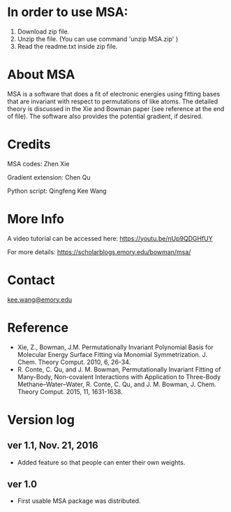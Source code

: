 # In order to use MSA:

1. Download zip file.
2. Unzip the file. (You can use command 'unzip MSA.zip' )
3. Read the readme.txt inside zip file.

# About MSA

MSA is a software that does a fit of electronic energies using fitting bases that are invariant with respect to permutations of like atoms. The detailed theory is discussed in the Xie and Bowman paper (see reference at the end of file). The software also provides the potential gradient, if desired.




# Credits
MSA codes: Zhen Xie

Gradient extension: Chen Qu

Python script: Qingfeng Kee Wang



# More Info
A video tutorial can be accessed here: https://youtu.be/nUp9QDGHfUY

For more details: https://scholarblogs.emory.edu/bowman/msa/

# Contact
kee.wang@emory.edu

# Reference
* Xie, Z., Bowman, J.M. Permutationally Invariant Polynomial Basis for Molecular Energy Surface Fitting via Monomial Symmetrization. J. Chem. Theory Comput. 2010, 6, 26-34.
*  R. Conte, C. Qu, and J. M. Bowman, Permutationally Invariant Fitting of Many-Body, Non-covalent Interactions with Application to Three-Body Methane–Water–Water, R. Conte, C. Qu, and J. M. Bowman, J. Chem. Theory Comput. 2015, 11, 1631-1638.


# Version log
## ver 1.1, Nov. 21, 2016

* Added feature so that people can enter their own weights.

## ver 1.0

* First usable MSA package was distributed.


